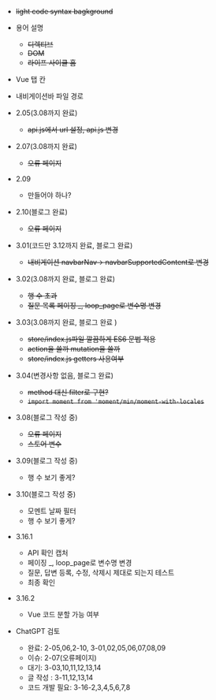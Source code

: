 
* ~~light code syntax bagkground~~

* 용어 설명
  * ~~디렉티브~~
  * ~~DOM~~
  * ~~라이프 사이클 홈~~

* Vue 탭 칸
* 내비게이션바 파일 경로

* 2.05(3.08까지 완료)
  * ~~api.js에서 url 설정, api.js 변경~~
 
* 2.07(3.08까지 완료)
  * ~~오류 페이지~~

* 2.09
  * 만들어야 하나?
     
* 2.10(블로그 완료)
  * ~~오류 페이지~~

* 3.01(코드만 3.12까지 완료, 블로그 완료)
  * ~~내비게이션 navbarNav-> navbarSupportedContent로 변경~~ 
  
* 3.02(3.08까지 완료, 블로그 완료)
  * ~~행 수 초과~~
  * ~~질문 목록 페이징 _, loop_page로 변수명 변경~~

* 3.03(3.08까지 완료, 블로그 완료 )
  * ~~store/index.js파일 깔끔하게 ES6 문법 적용~~
  * ~~action을 쓸까  mutation을 쓸까~~
  * ~~store/index.js getters 사용여부~~
     
* 3.04(변경사항 없음, 블로그 완료)
  * ~~method 대신 filter로 구현?~~
  * ~~```import moment from 'moment/min/moment-with-locales```~~

* 3.08(블로그 작성 중)
  * ~~오류 페이지~~
  * ~~스토어 변수~~

* 3.09(블로그 작성 중)
  * 행 수 보기 좋게?
     
* 3.10(블로그 작성 중)
  * 모멘트 날짜 필터
  * 행 수 보기 좋게?
    
* 3.16.1
  * API 확인 캡처
  * 페이징 _, loop_page로 변수명 변경
  * 질문, 답변 등록, 수정, 삭제시 제대로 되는지 테스트
  * 최종 확인
    
* 3.16.2
  * Vue 코드 분할 가능 여부


* ChatGPT 검토
  * 완료: 2-05,06,2-10, 3-01,02,05,06,07,08,09
  * 이슈: 2-07(오류페이지)
  * 대기: 3-03,10,11,12,13,14
  * 글 작성 : 3-11,12,13,14
  * 코드 개발 필요: 3-16-2,3,4,5,6,7,8
